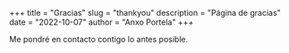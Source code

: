 +++
title = "Gracias"
slug = "thankyou"
description = "Página de gracias"
date = "2022-10-07"
author = "Anxo Portela"
+++

Me pondré en contacto contigo lo antes posible.

